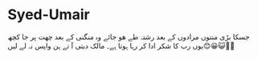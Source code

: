 # Syed-Umair
‏جسکا بڑی منتوں  مرادوں کے بعد رشتہ طے هو جائے  وہ منگنی کے بعد چھت  پر جا کچھ یوں رب کا شکر ادا کر رہا ہوتا ہے۔  مالک  دیتی آ تے ہن واپس نہ لے لیں😊😀😺🙈🙈
